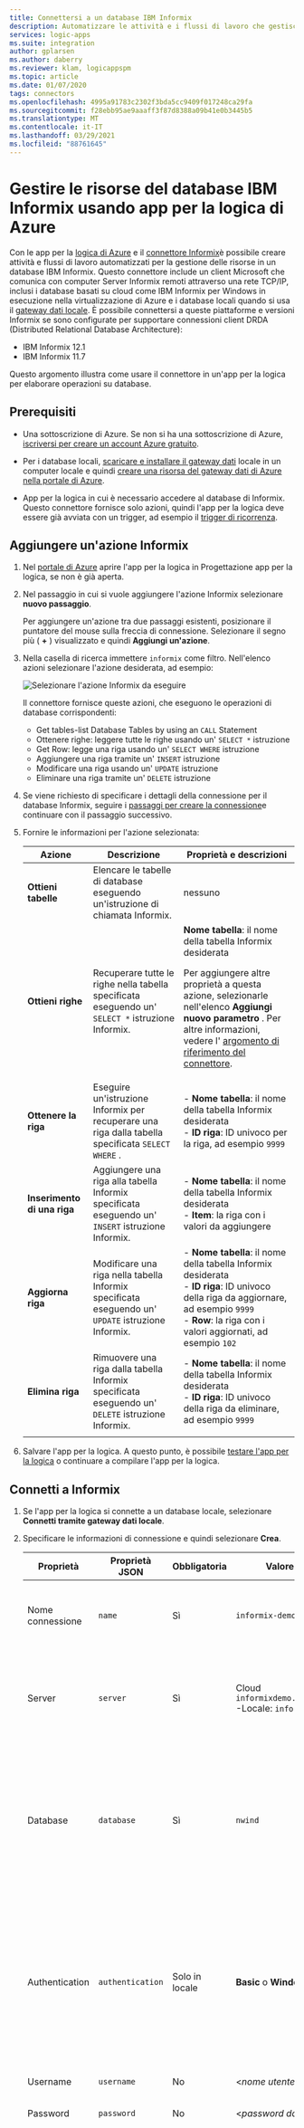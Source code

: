 ```yaml
---
title: Connettersi a un database IBM Informix
description: Automatizzare le attività e i flussi di lavoro che gestiscono le risorse archiviate in IBM Informix usando app per la logica di Azure
services: logic-apps
ms.suite: integration
author: gplarsen
ms.author: daberry
ms.reviewer: klam, logicappspm
ms.topic: article
ms.date: 01/07/2020
tags: connectors
ms.openlocfilehash: 4995a91783c2302f3bda5cc9409f017248ca29fa
ms.sourcegitcommit: f28ebb95ae9aaaff3f87d8388a09b41e0b3445b5
ms.translationtype: MT
ms.contentlocale: it-IT
ms.lasthandoff: 03/29/2021
ms.locfileid: "88761645"
---
```

# <a name="manage-ibm-informix-database-resources-by-using-azure-logic-apps"></a>Gestire le risorse del database IBM Informix usando app per la logica di Azure

Con le app per la [logica di Azure](../logic-apps/logic-apps-overview.md) e il [connettore Informix](/connectors/informix/)è possibile creare attività e flussi di lavoro automatizzati per la gestione delle risorse in un database IBM Informix. Questo connettore include un client Microsoft che comunica con computer Server Informix remoti attraverso una rete TCP/IP, inclusi i database basati su cloud come IBM Informix per Windows in esecuzione nella virtualizzazione di Azure e i database locali quando si usa il [gateway dati locale](../logic-apps/logic-apps-gateway-connection.md). È possibile connettersi a queste piattaforme e versioni Informix se sono configurate per supportare connessioni client DRDA (Distributed Relational Database Architecture):

* IBM Informix 12.1
* IBM Informix 11.7

Questo argomento illustra come usare il connettore in un'app per la logica per elaborare operazioni su database.

## <a name="prerequisites"></a>Prerequisiti

* Una sottoscrizione di Azure. Se non si ha una sottoscrizione di Azure, [iscriversi per creare un account Azure gratuito](https://azure.microsoft.com/free/).

* Per i database locali, [scaricare e installare il gateway dati](../logic-apps/logic-apps-gateway-install.md) locale in un computer locale e quindi [creare una risorsa del gateway dati di Azure nella portale di Azure](../logic-apps/logic-apps-gateway-connection.md).

* App per la logica in cui è necessario accedere al database di Informix. Questo connettore fornisce solo azioni, quindi l'app per la logica deve essere già avviata con un trigger, ad esempio il [trigger di ricorrenza](../connectors/connectors-native-recurrence.md). 

## <a name="add-an-informix-action"></a>Aggiungere un'azione Informix

1. Nel [portale di Azure](https://portal.azure.com) aprire l'app per la logica in Progettazione app per la logica, se non è già aperta.

1. Nel passaggio in cui si vuole aggiungere l'azione Informix selezionare **nuovo passaggio**.

   Per aggiungere un'azione tra due passaggi esistenti, posizionare il puntatore del mouse sulla freccia di connessione. Selezionare il segno più ( **+** ) visualizzato e quindi **Aggiungi un'azione**.

1. Nella casella di ricerca immettere `informix` come filtro. Nell'elenco azioni selezionare l'azione desiderata, ad esempio:

   ![Selezionare l'azione Informix da eseguire](./media/connectors-create-api-informix/select-informix-connector-action.png)

   Il connettore fornisce queste azioni, che eseguono le operazioni di database corrispondenti:

   * Get tables-list Database Tables by using an `CALL` Statement
   * Ottenere righe: leggere tutte le righe usando un' `SELECT *` istruzione
   * Get Row: legge una riga usando un' `SELECT WHERE` istruzione
   * Aggiungere una riga tramite un' `INSERT` istruzione
   * Modificare una riga usando un' `UPDATE` istruzione
   * Eliminare una riga tramite un' `DELETE` istruzione

1. Se viene richiesto di specificare i dettagli della connessione per il database Informix, seguire i [passaggi per creare la connessione](#create-connection)e continuare con il passaggio successivo.

1. Fornire le informazioni per l'azione selezionata:

   | Azione | Descrizione | Proprietà e descrizioni |
   |--------|-------------|-----------------------------|
   | **Ottieni tabelle** | Elencare le tabelle di database eseguendo un'istruzione di chiamata Informix. | nessuno |
   | **Ottieni righe** | Recuperare tutte le righe nella tabella specificata eseguendo un' `SELECT *` istruzione Informix. | **Nome tabella**: il nome della tabella Informix desiderata <p><p>Per aggiungere altre proprietà a questa azione, selezionarle nell'elenco **Aggiungi nuovo parametro** . Per altre informazioni, vedere l' [argomento di riferimento del connettore](/connectors/informix/). |
   | **Ottenere la riga** | Eseguire un'istruzione Informix per recuperare una riga dalla tabella specificata `SELECT WHERE` . | - **Nome tabella**: il nome della tabella Informix desiderata <br>- **ID riga**: ID univoco per la riga, ad esempio `9999` |
   | **Inserimento di una riga** | Aggiungere una riga alla tabella Informix specificata eseguendo un' `INSERT` istruzione Informix. | - **Nome tabella**: il nome della tabella Informix desiderata <br>- **Item**: la riga con i valori da aggiungere |
   | **Aggiorna riga** | Modificare una riga nella tabella Informix specificata eseguendo un' `UPDATE` istruzione Informix. | - **Nome tabella**: il nome della tabella Informix desiderata <br>- **ID riga**: ID univoco della riga da aggiornare, ad esempio `9999` <br>- **Row**: la riga con i valori aggiornati, ad esempio `102` |
   | **Elimina riga** | Rimuovere una riga dalla tabella Informix specificata eseguendo un' `DELETE` istruzione Informix. | - **Nome tabella**: il nome della tabella Informix desiderata <br>- **ID riga**: ID univoco della riga da eliminare, ad esempio `9999` |
   ||||

1. Salvare l'app per la logica. A questo punto, è possibile [testare l'app per la logica](#test-logic-app) o continuare a compilare l'app per la logica.

<a name="create-connection"></a>

## <a name="connect-to-informix"></a>Connetti a Informix

1. Se l'app per la logica si connette a un database locale, selezionare **Connetti tramite gateway dati locale**.

1. Specificare le informazioni di connessione e quindi selezionare **Crea**.

   | Proprietà | Proprietà JSON | Obbligatoria | Valore di esempio | Descrizione |
   |----------|---------------|----------|---------------|-------------|
   | Nome connessione | `name` | Sì | `informix-demo-connection` | Nome da utilizzare per la connessione al database di Informix |
   | Server | `server` | Sì | Cloud `informixdemo.cloudapp.net:9089` <br>-Locale: `informixdemo:9089` | Indirizzo TCP/IP o alias in formato IPv4 o IPv6, seguito da due punti e da un numero di porta TCP/IP |
   | Database | `database` | Sì | `nwind` | Il nome del database relazionale DRDA (RDBNAM) o il nome del database Informix (DBName). Informix accetta una stringa a 128 byte. |
   | Authentication | `authentication` | Solo in locale | **Basic** o **Windows** (Kerberos) | Tipo di autenticazione richiesto dal database Informix. Questa proprietà viene visualizzata solo quando si seleziona **Connetti tramite gateway dati locale**. |
   | Username | `username` | No | <*nome utente-database*> | Nome utente del database |
   | Password | `password` | No | <*password database*> | Una password per il database |
   | Gateway | `gateway` | Solo in locale | -<*Azure-Subscription*> <br>-<*Azure-on-premises-Data-Gateway-Resource*> | La sottoscrizione di Azure e il nome della risorsa di Azure per il gateway dati locale creato nel portale di Azure. La proprietà e le sottoproprietà del **gateway** vengono visualizzate solo quando si seleziona **Connetti tramite il gateway dati locale**. |
   ||||||

   Ad esempio:

   * **Database cloud**

     ![Informazioni di connessione al database cloud](./media/connectors-create-api-informix/informix-cloud-connection.png)

   * **Database locale**

     ![Informazioni di connessione al database locale](./media/connectors-create-api-informix/informix-on-premises-connection.png)

1. Salvare l'app per la logica.

<a name="test-logic-app"></a>

## <a name="test-your-logic-app"></a>Testare l'app per la logica

1. Nella barra degli strumenti di progettazione app per la logica selezionare **Esegui**. Dopo l'esecuzione dell'app per la logica, è possibile visualizzare gli output di tale esecuzione.

1. Scegliere **Panoramica** dal menu dell'app per la logica. Nel riquadro Panoramica, in **Riepilogo**  >  **esecuzioni cronologia**, selezionare l'esecuzione più recente.

1. In **esecuzione App** per la logica selezionare **Dettagli esecuzione**.

1. Nell'elenco azioni selezionare l'azione con gli output che si desidera visualizzare, ad esempio **Get_tables**.

   Se l'azione ha avuto esito positivo, la relativa proprietà **status** è contrassegnata come **succeeded**.

1. Per visualizzare gli input, in **input collegamento** selezionare il collegamento URL. Per visualizzare gli output, in collegamento a **collegamento output** selezionare il collegamento URL. Ecco alcuni output di esempio:

   * **Get_tables** Visualizza un elenco di tabelle:

     ![Output dall'azione "Ottieni tabelle"](./media/connectors-create-api-informix/InformixconnectorGetTablesLogicAppRunOutputs.png)

   * **Get_rows** Visualizza un elenco di righe:

     ![Output dall'azione "Ottieni righe"](./media/connectors-create-api-informix/InformixconnectorGetRowsOutputs.png)

   * **Get_row** Mostra la riga specificata:

     ![Output dall'azione "Ottieni riga"](./media/connectors-create-api-informix/InformixconnectorGetRowOutputs.png)

   * **Insert_row** Mostra la nuova riga:

     ![Output dall'azione "Inserisci riga"](./media/connectors-create-api-informix/InformixconnectorInsertRowOutputs.png)

   * **Update_row** Mostra la riga aggiornata:

     ![Output dall'azione "Aggiorna riga"](./media/connectors-create-api-informix/InformixconnectorUpdateRowOutputs.png)

   * **Delete_row** Mostra la riga eliminata:

     ![Output dall'azione "Elimina riga"](./media/connectors-create-api-informix/InformixconnectorDeleteRowOutputs.png)

## <a name="connector-specific-details"></a>Dettagli specifici del connettore

Per informazioni tecniche su trigger, azioni e limiti, descritti dalla descrizione di spavalderia del connettore, vedere la [pagina di riferimento del connettore](/connectors/informix/).

## <a name="next-steps"></a>Passaggi successivi

* Informazioni su altri [connettori di App per la logica](apis-list.md)
